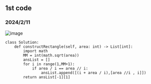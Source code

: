 ## 1st code
### 2024/2/11
![image](https://github.com/PhoenixCHW/My_leetcode/assets/39382795/dfd7300e-1ceb-41f0-b64a-c0dc220e1239)

```python3
class Solution:
    def constructRectangle(self, area: int) -> List[int]:
        import math
        MM = int(math.sqrt(area))
        ansList = []
        for i in range(1,MM+1):
            if area / i == area // i:
                ansList.append([(i + area / i),[area //i , i]])
        return ansList[-1][1]


```
